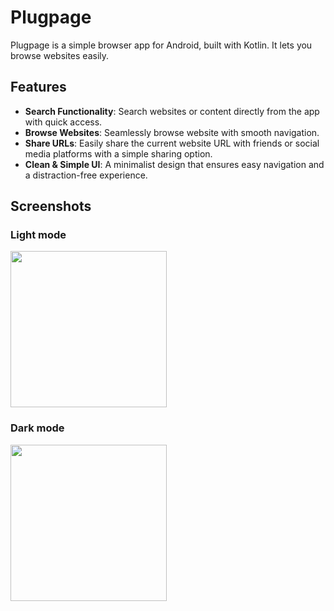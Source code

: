 # Plugpage

Plugpage is a simple browser app for Android, built with Kotlin. It lets you browse websites easily.

## Features
- **Search Functionality**: Search websites or content directly from the app with quick access.
- **Browse Websites**: Seamlessly browse website with smooth navigation.
- **Share URLs**: Easily share the current website URL with friends or social media platforms with a simple sharing option.
- **Clean & Simple UI**: A minimalist design that ensures easy navigation and a distraction-free experience.

## Screenshots

### Light mode
<img width="250px" src="https://github.com/user-attachments/assets/049aded9-06e6-4674-b2e6-765b6c4c5502" />


### Dark mode
<img width="250px" src="https://github.com/user-attachments/assets/8c68f383-3d81-4776-a47b-4cb8fc799529" />
